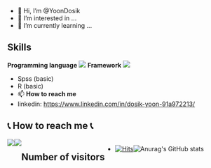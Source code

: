 - 👋 Hi, I’m @YoonDosik
- 👀 I’m interested in ...
- 🌱 I’m currently learning ...
  
## **Skills**
**Programming language**
<img src="https://img.shields.io/badge/Python-3776AB?style=for-the-badge&logo=Python&logoColor=white">
</a>
**Framework**
<img src="https://img.shields.io/badge/PyTorch-EE4C2C?style=for-the-badge&logo=PyTorch&logoColor=white">

- Spss (basic)
- R (basic)
- 📫 **How to reach me**
- linkedin: https://www.linkedin.com/in/dosik-yoon-91a972213/
## 📞 **How to reach me** 📞
<div style="display:flex; flex-direction:row;">
    <a href="mailto:202221075@inu.ac.kr">
        <img src="https://img.shields.io/badge/
        Gmail-EA4335?style=for-the-badge&logo=Gmail&logoColor=white">
    </a>
    <a href="https://www.linkedin.com/in/dosik-yoon-91a972213/">
        <img src="https://img.shields.io/badge/
        Linkedin-0098FF?style=for-the-badge&logo=Linkdein&logoColor=white">
    </a>
      
## **Number of visitors**
- [![Hits](https://hits.seeyoufarm.com/api/count/incr/badge.svg?url=https%3A%2F%2Fgithub.com%2FYoonDosik&count_bg=%2379C83D&title_bg=%23555555&icon=&icon_color=%23E7E7E7&title=hits&edge_flat=false)](https://hits.seeyoufarm.com)

![Anurag's GitHub stats](https://github-readme-stats.vercel.app/api?username=YoonDosik&show_icons=true&theme=transparent)
<!---
YoonDosik/YoonDosik is a ✨ special ✨ repository because its `README.md` (this file) appears on your GitHub profile.
You can click the Preview link to take a look at your changes.
--->
